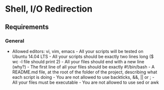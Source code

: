 # Shell, I/O Redirection

## Requirements
### General

   - Allowed editors: vi, vim, emacs
    - All your scripts will be tested on Ubuntu 14.04 LTS
    - All your scripts should be exactly two lines long ($ wc -l file should print 2)
    - All your files should end with a new line (why?)
    - The first line of all your files should be exactly #!/bin/bash
    - A README.md file, at the root of the folder of the project, describing what each script is doing
    - You are not allowed to use backticks, &&, || or ;
    - All your files must be executable
    - You are not allowed to use sed or awk

